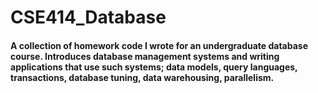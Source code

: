 # CSE414_Database
#### A collection of homework code I wrote for an undergraduate database course. Introduces database management systems and writing applications that use such systems; data models, query languages, transactions, database tuning, data warehousing, parallelism.
